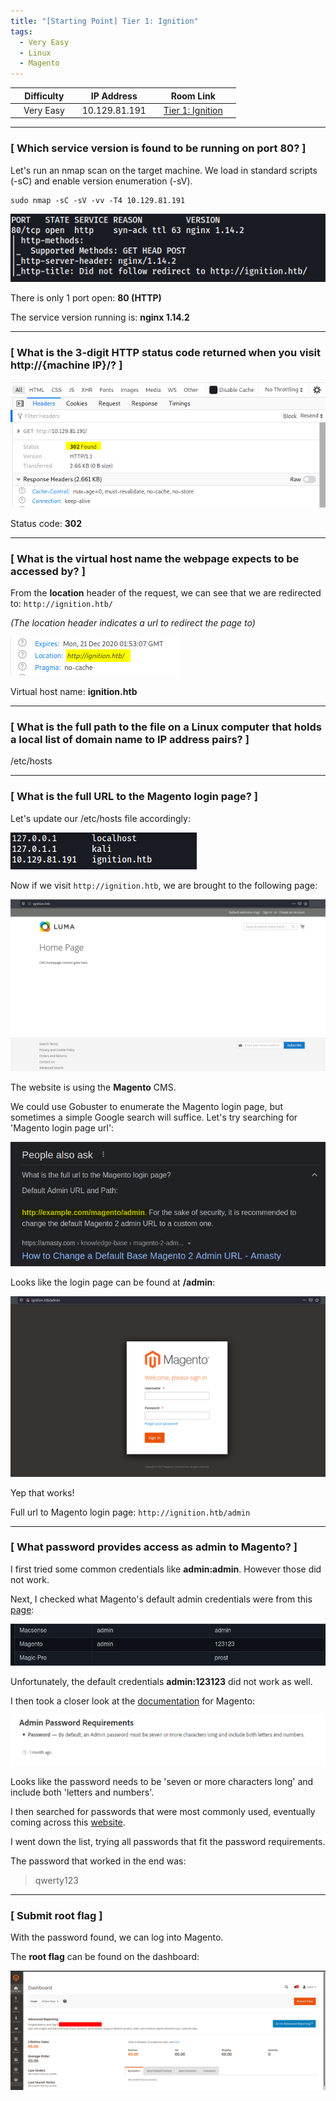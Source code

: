 ```yaml
---
title: "[Starting Point] Tier 1: Ignition"
tags:
  - Very Easy
  - Linux
  - Magento
---
```


|  | Difficulty |  |  IP Address   |  | Room Link |  |
|--| :--------: |--|:------------: |--| :--------:|--|
|  |  Very Easy |  | 10.129.81.191 |  | [Tier 1: Ignition](https://app.hackthebox.com/starting-point) |  |

---

### [ Which service version is found to be running on port 80? ]

Let's run an nmap scan on the target machine. We load in standard scripts (-sC) and enable version enumeration (-sV).

```
sudo nmap -sC -sV -vv -T4 10.129.81.191
```

![screenshot1](../assets/images/ignition/screenshot1.png)

There is only 1 port open: **80 (HTTP)**

The service version running is: **nginx 1.14.2**

---

### [ What is the 3-digit HTTP status code returned when you visit http://{machine IP}/? ]

![screenshot2](../assets/images/ignition/screenshot2.png)

Status code: **302**

---

### [ What is the virtual host name the webpage expects to be accessed by? ]

From the **location** header of the request, we can see that we are redirected to: `http://ignition.htb/` 

*(The location header indicates a url to redirect the page to)*

![screenshot3](../assets/images/ignition/screenshot3.png)

Virtual host name: **ignition.htb**

---

### [ What is the full path to the file on a Linux computer that holds a local list of domain name to IP address pairs? ]

/etc/hosts

---

### [ What is the full URL to the Magento login page? ]

Let's update our /etc/hosts file accordingly:

![screenshot4](../assets/images/ignition/screenshot4.png)

Now if we visit `http://ignition.htb`, we are brought to the following page:

![screenshot5](../assets/images/ignition/screenshot5.png)

The website is using the **Magento** CMS.

We could use Gobuster to enumerate the Magento login page, but sometimes a simple Google search will suffice. Let's try searching for 'Magento login page url':

![screenshot6](../assets/images/ignition/screenshot6.png)

Looks like the login page can be found at **/admin**:

![screenshot7](../assets/images/ignition/screenshot7.png)

Yep that works!

Full url to Magento login page: `http://ignition.htb/admin`

---

### [ What password provides access as admin to Magento? ]

I first tried some common credentials like **admin:admin**. However those did not work.

Next, I checked what Magento's default admin credentials were from this [page](https://github.com/ihebski/DefaultCreds-cheat-sheet):

![screenshot8](../assets/images/ignition/screenshot8.png)

Unfortunately, the default credentials **admin:123123** did not work as well.

I then took a closer look at the [documentation](https://docs.magento.com/user-guide/stores/security-admin.html) for Magento: 

![screenshot9](../assets/images/ignition/screenshot9.png)

Looks like the password needs to be 'seven or more characters long' and include both 'letters and numbers'.

I then searched for passwords that were most commonly used, eventually coming across this [website](https://nordpass.com/most-common-passwords-list/).

I went down the list, trying all passwords that fit the password requirements.

The password that worked in the end was:

> qwerty123

---

### [ Submit root flag ]

With the password found, we can log into Magento.

The **root flag** can be found on the dashboard:

![screenshot10](../assets/images/ignition/screenshot10.png)
